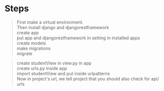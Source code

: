# Steps

> First make a virtual environment.<br>
> Then install django and djangorestframework<br>
> create app<br>
> put app and djangorestframework in setting in installed apps<br>
> create models <br>
> make migrations<br>
> migrate<br>

> create studentView in view.py in app<br>
> create urls.py inside app<br>
> import studentView and put inside urlpatterns<br>
> Now in project's url, we tell project that you should also check for api/ urls<br>
